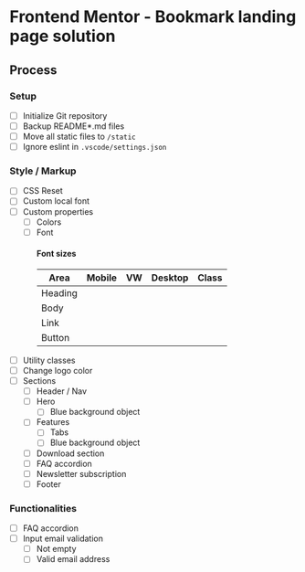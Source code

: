 # Frontend Mentor - Bookmark landing page solution

## Process

### Setup

- [ ] Initialize Git repository
- [ ] Backup README\*.md files
- [ ] Move all static files to `/static`
- [ ] Ignore eslint in `.vscode/settings.json`

### Style / Markup

- [ ] CSS Reset
- [ ] Custom local font
- [ ] Custom properties
  - [ ] Colors
  - [ ] Font
    #### Font sizes
    | Area    | Mobile | VW  | Desktop | Class |
    | ------- | ------ | --- | ------- | ----- |
    | Heading |        |     |         |       |
    | Body    |        |     |         |       |
    | Link    |        |     |         |       |
    | Button  |        |     |         |       |
- [ ] Utility classes
- [ ] Change logo color
- [ ] Sections
  - [ ] Header / Nav
  - [ ] Hero
    - [ ] Blue background object
  - [ ] Features
    - [ ] Tabs
    - [ ] Blue background object
  - [ ] Download section
  - [ ] FAQ accordion
  - [ ] Newsletter subscription
  - [ ] Footer

### Functionalities

- [ ] FAQ accordion
- [ ] Input email validation
  - [ ] Not empty
  - [ ] Valid email address
